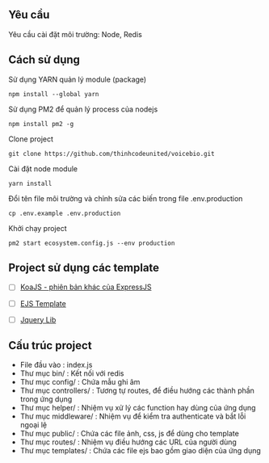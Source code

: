 ## Yêu cầu

Yêu cầu cài đặt môi trường: Node, Redis

## Cách sử dụng

Sử dụng YARN quản lý module (package)
```
npm install --global yarn
```

Sử dụng PM2 để quản lý process của nodejs
```
npm install pm2 -g
```

Clone project
```
git clone https://github.com/thinhcodeunited/voicebio.git
```

Cài đặt node module
```
yarn install
```

Đổi tên file môi trường và chỉnh sửa các biến trong file .env.production
```
cp .env.example .env.production
```

Khởi chạy project
```
pm2 start ecosystem.config.js --env production
```

## Project sử dụng các template

- [ ] [KoaJS - phiên bản khác của ExpressJS](https://koajs.com)
- [ ] [EJS Template](https://ejs.co)
- [ ] [Jquery Lib](https://jquery.com)


## Cấu trúc project

- File đầu vào : index.js
- Thư mục bin/ : Kết nối với redis
- Thư mục config/ : Chứa mẫu ghi âm
- Thư mục controllers/ : Tương tự routes, để điều hướng các thành phần trong ứng dụng
- Thư mục helper/ : Nhiệm vụ xử lý các function hay dùng của ứng dụng
- Thư mục middleware/ : Nhiệm vụ để kiểm tra authenticate và bắt lỗi ngoại lệ
- Thư mục public/ : Chứa các file ảnh, css, js để dùng cho template
- Thư mục routes/ : Nhiệm vụ điều hướng các URL của người dùng
- Thư mục templates/ : Chứa các file ejs bao gồm giao diện của ứng dụng